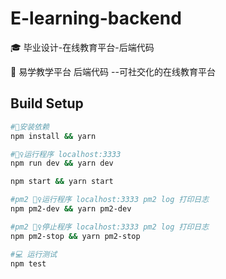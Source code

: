 # E-learning-backend

🎓 毕业设计-在线教育平台-后端代码

🏫 易学教学平台 后端代码 --可社交化的在线教育平台

## Build Setup

``` bash
#🔧安装依赖
npm install && yarn

#🏃‍♀️运行程序 localhost:3333
npm run dev && yarn dev

npm start && yarn start

#pm2 🏃‍♀️运行程序 localhost:3333 pm2 log 打印日志
npm pm2-dev && yarn pm2-dev

#pm2 🙅‍♀️停止程序 localhost:3333 pm2 log 打印日志
npm pm2-stop && yarn pm2-stop

#💻 运行测试
npm test
